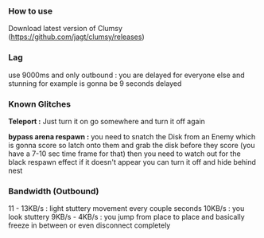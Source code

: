 ### How to use
Download latest version of Clumsy
(https://github.com/jagt/clumsy/releases)

### Lag
use 9000ms and only outbound
: you are delayed for everyone else and stunning for example is gonna be 9 seconds delayed

### Known Glitches

**Teleport :** Just turn it on go somewhere and turn it off again

**bypass arena respawn :** you need to snatch the Disk from an Enemy which is gonna score so latch onto them and grab the disk before they score (you have a 7-10 sec time frame for that) 
then you need to watch out for the black respawn effect if it doesn't appear you can turn it off and hide behind nest

### Bandwidth (Outbound) 
11 - 13KB/s : light stuttery movement every couple seconds
10KB/s : you look stuttery
9KB/s - 4KB/s  : you jump from place to place and basically freeze in between or even disconnect completely
